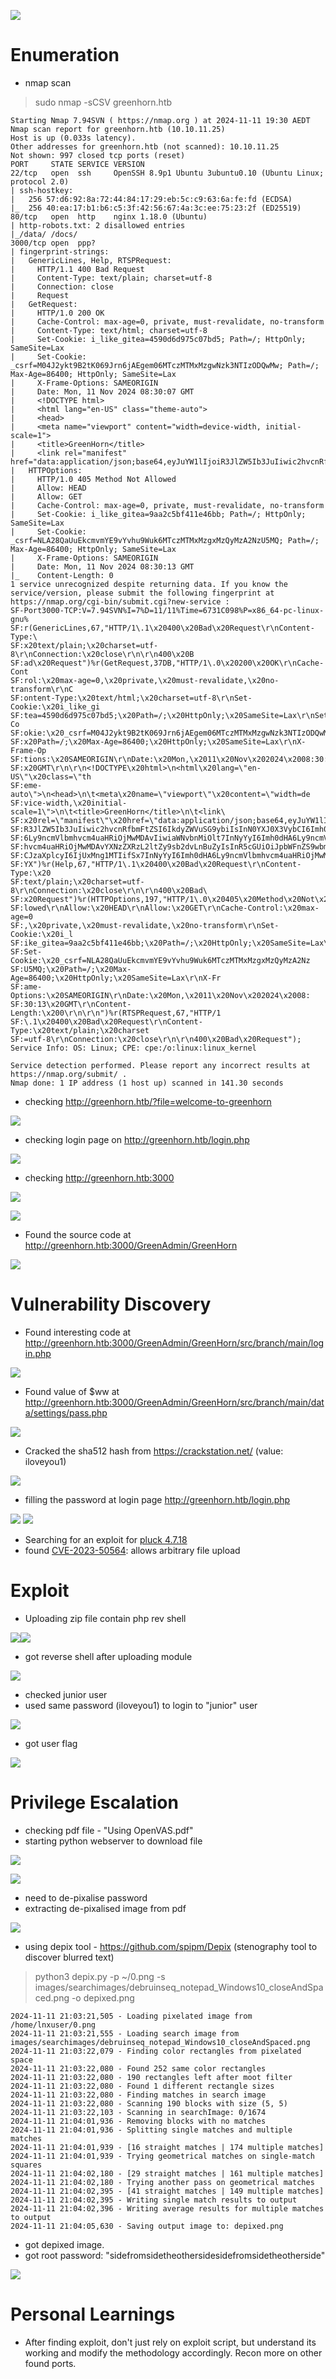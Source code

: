 ![](Pasted%20image%2020241111191207.png)

# Enumeration

- nmap scan

> sudo nmap -sCSV greenhorn.htb

```
Starting Nmap 7.94SVN ( https://nmap.org ) at 2024-11-11 19:30 AEDT
Nmap scan report for greenhorn.htb (10.10.11.25)
Host is up (0.033s latency).
Other addresses for greenhorn.htb (not scanned): 10.10.11.25
Not shown: 997 closed tcp ports (reset)
PORT     STATE SERVICE VERSION
22/tcp   open  ssh     OpenSSH 8.9p1 Ubuntu 3ubuntu0.10 (Ubuntu Linux; protocol 2.0)
| ssh-hostkey: 
|   256 57:d6:92:8a:72:44:84:17:29:eb:5c:c9:63:6a:fe:fd (ECDSA)
|_  256 40:ea:17:b1:b6:c5:3f:42:56:67:4a:3c:ee:75:23:2f (ED25519)
80/tcp   open  http    nginx 1.18.0 (Ubuntu)
| http-robots.txt: 2 disallowed entries 
|_/data/ /docs/
3000/tcp open  ppp?
| fingerprint-strings: 
|   GenericLines, Help, RTSPRequest: 
|     HTTP/1.1 400 Bad Request
|     Content-Type: text/plain; charset=utf-8
|     Connection: close
|     Request
|   GetRequest: 
|     HTTP/1.0 200 OK
|     Cache-Control: max-age=0, private, must-revalidate, no-transform
|     Content-Type: text/html; charset=utf-8
|     Set-Cookie: i_like_gitea=4590d6d975c07bd5; Path=/; HttpOnly; SameSite=Lax
|     Set-Cookie: _csrf=M04J2ykt9B2tK069Jrn6jAEgem06MTczMTMxMzgwNzk3NTIzODQwMw; Path=/; Max-Age=86400; HttpOnly; SameSite=Lax
|     X-Frame-Options: SAMEORIGIN
|     Date: Mon, 11 Nov 2024 08:30:07 GMT
|     <!DOCTYPE html>
|     <html lang="en-US" class="theme-auto">
|     <head>
|     <meta name="viewport" content="width=device-width, initial-scale=1">
|     <title>GreenHorn</title>
|     <link rel="manifest" href="data:application/json;base64,eyJuYW1lIjoiR3JlZW5Ib3JuIiwic2hvcnRfbmFtZSI6IkdyZWVuSG9ybiIsInN0YXJ0X3VybCI6Imh0dHA6Ly9ncmVlbmhvcm4uaHRiOjMwMDAvIiwiaWNvbnMiOlt7InNyYyI6Imh0dHA6Ly9ncmVlbmhvcm4uaHRiOjMwMDAvYXNzZXRzL2ltZy9sb2dvLnBuZyIsInR5cGUiOiJpbWFnZS9wbmciLCJzaXplcyI6IjUxMng1MTIifSx7InNyYyI6Imh0dHA6Ly9ncmVlbmhvcm4uaHRiOjMwMDAvYX
|   HTTPOptions: 
|     HTTP/1.0 405 Method Not Allowed
|     Allow: HEAD
|     Allow: GET
|     Cache-Control: max-age=0, private, must-revalidate, no-transform
|     Set-Cookie: i_like_gitea=9aa2c5bf411e46bb; Path=/; HttpOnly; SameSite=Lax
|     Set-Cookie: _csrf=NLA28QaUuEkcmvmYE9vYvhu9Wuk6MTczMTMxMzgxMzQyMzA2NzU5MQ; Path=/; Max-Age=86400; HttpOnly; SameSite=Lax
|     X-Frame-Options: SAMEORIGIN
|     Date: Mon, 11 Nov 2024 08:30:13 GMT
|_    Content-Length: 0
1 service unrecognized despite returning data. If you know the service/version, please submit the following fingerprint at https://nmap.org/cgi-bin/submit.cgi?new-service :
SF-Port3000-TCP:V=7.94SVN%I=7%D=11/11%Time=6731C098%P=x86_64-pc-linux-gnu%
SF:r(GenericLines,67,"HTTP/1\.1\x20400\x20Bad\x20Request\r\nContent-Type:\
SF:x20text/plain;\x20charset=utf-8\r\nConnection:\x20close\r\n\r\n400\x20B
SF:ad\x20Request")%r(GetRequest,37DB,"HTTP/1\.0\x20200\x20OK\r\nCache-Cont
SF:rol:\x20max-age=0,\x20private,\x20must-revalidate,\x20no-transform\r\nC
SF:ontent-Type:\x20text/html;\x20charset=utf-8\r\nSet-Cookie:\x20i_like_gi
SF:tea=4590d6d975c07bd5;\x20Path=/;\x20HttpOnly;\x20SameSite=Lax\r\nSet-Co
SF:okie:\x20_csrf=M04J2ykt9B2tK069Jrn6jAEgem06MTczMTMxMzgwNzk3NTIzODQwMw;\
SF:x20Path=/;\x20Max-Age=86400;\x20HttpOnly;\x20SameSite=Lax\r\nX-Frame-Op
SF:tions:\x20SAMEORIGIN\r\nDate:\x20Mon,\x2011\x20Nov\x202024\x2008:30:07\
SF:x20GMT\r\n\r\n<!DOCTYPE\x20html>\n<html\x20lang=\"en-US\"\x20class=\"th
SF:eme-auto\">\n<head>\n\t<meta\x20name=\"viewport\"\x20content=\"width=de
SF:vice-width,\x20initial-scale=1\">\n\t<title>GreenHorn</title>\n\t<link\
SF:x20rel=\"manifest\"\x20href=\"data:application/json;base64,eyJuYW1lIjoi
SF:R3JlZW5Ib3JuIiwic2hvcnRfbmFtZSI6IkdyZWVuSG9ybiIsInN0YXJ0X3VybCI6Imh0dHA
SF:6Ly9ncmVlbmhvcm4uaHRiOjMwMDAvIiwiaWNvbnMiOlt7InNyYyI6Imh0dHA6Ly9ncmVlbm
SF:hvcm4uaHRiOjMwMDAvYXNzZXRzL2ltZy9sb2dvLnBuZyIsInR5cGUiOiJpbWFnZS9wbmciL
SF:CJzaXplcyI6IjUxMng1MTIifSx7InNyYyI6Imh0dHA6Ly9ncmVlbmhvcm4uaHRiOjMwMDAv
SF:YX")%r(Help,67,"HTTP/1\.1\x20400\x20Bad\x20Request\r\nContent-Type:\x20
SF:text/plain;\x20charset=utf-8\r\nConnection:\x20close\r\n\r\n400\x20Bad\
SF:x20Request")%r(HTTPOptions,197,"HTTP/1\.0\x20405\x20Method\x20Not\x20Al
SF:lowed\r\nAllow:\x20HEAD\r\nAllow:\x20GET\r\nCache-Control:\x20max-age=0
SF:,\x20private,\x20must-revalidate,\x20no-transform\r\nSet-Cookie:\x20i_l
SF:ike_gitea=9aa2c5bf411e46bb;\x20Path=/;\x20HttpOnly;\x20SameSite=Lax\r\n
SF:Set-Cookie:\x20_csrf=NLA28QaUuEkcmvmYE9vYvhu9Wuk6MTczMTMxMzgxMzQyMzA2Nz
SF:U5MQ;\x20Path=/;\x20Max-Age=86400;\x20HttpOnly;\x20SameSite=Lax\r\nX-Fr
SF:ame-Options:\x20SAMEORIGIN\r\nDate:\x20Mon,\x2011\x20Nov\x202024\x2008:
SF:30:13\x20GMT\r\nContent-Length:\x200\r\n\r\n")%r(RTSPRequest,67,"HTTP/1
SF:\.1\x20400\x20Bad\x20Request\r\nContent-Type:\x20text/plain;\x20charset
SF:=utf-8\r\nConnection:\x20close\r\n\r\n400\x20Bad\x20Request");
Service Info: OS: Linux; CPE: cpe:/o:linux:linux_kernel

Service detection performed. Please report any incorrect results at https://nmap.org/submit/ .
Nmap done: 1 IP address (1 host up) scanned in 141.30 seconds
```

- checking <http://greenhorn.htb/?file=welcome-to-greenhorn>

![](Pasted%20image%2020241111201258.png)

- checking login page on <http://greenhorn.htb/login.php>

![](Pasted%20image%2020241111201427.png)

- checking <http://greenhorn.htb:3000>

![](Pasted%20image%2020241111194432.png)

![](Pasted%20image%2020241111194418.png)

- Found the source code at <http://greenhorn.htb:3000/GreenAdmin/GreenHorn>

![](Pasted%20image%2020241111194458.png)

# Vulnerability Discovery

- Found interesting code at <http://greenhorn.htb:3000/GreenAdmin/GreenHorn/src/branch/main/login.php>

![](Pasted%20image%2020241111201634.png)

- Found value of $ww at <http://greenhorn.htb:3000/GreenAdmin/GreenHorn/src/branch/main/data/settings/pass.php>

![](Pasted%20image%2020241111201930.png)

- Cracked the sha512 hash from <https://crackstation.net/> (value: iloveyou1)

![](Pasted%20image%2020241111202121.png)

- filling the password at login page <http://greenhorn.htb/login.php>

![](Pasted%20image%2020241111202219.png)
![](Pasted%20image%2020241111202240.png)

- Searching for an exploit for [pluck 4.7.18](http://www.pluck-cms.org)
- found [CVE-2023-50564](https://nvd.nist.gov/vuln/detail/CVE-2023-50564): allows arbitrary file upload

# Exploit

- Uploading zip file contain php rev shell

![](Pasted%20image%2020241111204528.png)![](Pasted%20image%2020241111204651.png)

- got reverse shell after uploading module

![](Pasted%20image%2020241111204732.png)

- checked junior user
- used same password (iloveyou1) to login to "junior" user

![](Pasted%20image%2020241111204937.png)

- got user flag

![](Pasted%20image%2020241111205118.png)

# Privilege Escalation

- checking pdf file - "Using OpenVAS.pdf"
- starting python webserver to download file

![](Pasted%20image%2020241111205650.png)

![](Pasted%20image%2020241111205728.png)

- need to de-pixalise password
- extracting de-pixalised image from pdf

![](0.png)

- using depix tool - <https://github.com/spipm/Depix> (stenography tool to discover blurred text)

> python3 depix.py -p ~/0.png -s images/searchimages/debruinseq_notepad_Windows10_closeAndSpaced.png -o depixed.png

```
2024-11-11 21:03:21,505 - Loading pixelated image from /home/lnxuser/0.png
2024-11-11 21:03:21,555 - Loading search image from images/searchimages/debruinseq_notepad_Windows10_closeAndSpaced.png
2024-11-11 21:03:22,079 - Finding color rectangles from pixelated space
2024-11-11 21:03:22,080 - Found 252 same color rectangles
2024-11-11 21:03:22,080 - 190 rectangles left after moot filter
2024-11-11 21:03:22,080 - Found 1 different rectangle sizes
2024-11-11 21:03:22,080 - Finding matches in search image
2024-11-11 21:03:22,080 - Scanning 190 blocks with size (5, 5)
2024-11-11 21:03:22,103 - Scanning in searchImage: 0/1674
2024-11-11 21:04:01,936 - Removing blocks with no matches
2024-11-11 21:04:01,936 - Splitting single matches and multiple matches
2024-11-11 21:04:01,939 - [16 straight matches | 174 multiple matches]
2024-11-11 21:04:01,939 - Trying geometrical matches on single-match squares
2024-11-11 21:04:02,180 - [29 straight matches | 161 multiple matches]
2024-11-11 21:04:02,180 - Trying another pass on geometrical matches
2024-11-11 21:04:02,395 - [41 straight matches | 149 multiple matches]
2024-11-11 21:04:02,395 - Writing single match results to output
2024-11-11 21:04:02,396 - Writing average results for multiple matches to output
2024-11-11 21:04:05,630 - Saving output image to: depixed.png
```

- got depixed image. 
- got root password: "sidefromsidetheothersidesidefromsidetheotherside"

![](depixed.png)

# Personal Learnings

- After finding exploit, don't just rely on exploit script, but understand its working and modify the methodology accordingly. Recon more on other found ports.